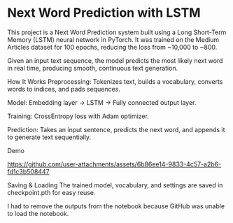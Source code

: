 # Next Word Prediction with LSTM

This project is a Next Word Prediction system built using a Long Short-Term Memory (LSTM) neural network in PyTorch.
It was trained on the Medium Articles dataset for 100 epochs, reducing the loss from ~10,000 to ~800.

Given an input text sequence, the model predicts the most likely next word in real time, producing smooth, continuous text generation.

How It Works
Preprocessing: Tokenizes text, builds a vocabulary, converts words to indices, and pads sequences.

Model: Embedding layer → LSTM → Fully connected output layer.

Training: CrossEntropy loss with Adam optimizer.

Prediction: Takes an input sentence, predicts the next word, and appends it to generate text sequentially.

Demo

https://github.com/user-attachments/assets/6b86ee14-9833-4c57-a2b6-fd1c3b508447



Saving & Loading
The trained model, vocabulary, and settings are saved in checkpoint.pth for easy reuse.

I had to remove the outputs from the notebook because GitHub was unable to load the notebook.
